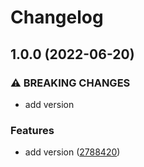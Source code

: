 # Changelog

## 1.0.0 (2022-06-20)


### ⚠ BREAKING CHANGES

* add version

### Features

* add version ([2788420](https://github.com/antropovAlexandr/ttttt/commit/2788420bc64f73ca6f529f08c8776051158b2475))
